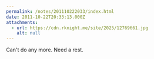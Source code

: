 ```yaml
---
permalink: /notes/201110222033/index.html
date: 2011-10-22T20:33:13.000Z
attachments:
  - url: https://cdn.rknight.me/site/2025/12769661.jpg
    alt: null
---
```


Can't do any more. Need a rest.
